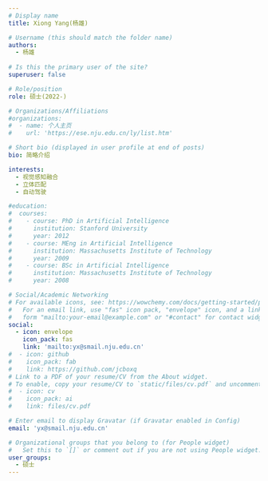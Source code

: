```yaml
---
# Display name
title: Xiong Yang(杨雄)

# Username (this should match the folder name)
authors:
  - 杨雄
  
# Is this the primary user of the site?
superuser: false

# Role/position
role: 硕士(2022-)

# Organizations/Affiliations
#organizations:
#  - name: 个人主页
#    url: 'https://ese.nju.edu.cn/ly/list.htm'

# Short bio (displayed in user profile at end of posts)
bio: 简略介绍

interests:
  - 视觉感知融合
  - 立体匹配
  - 自动驾驶

#education:
#  courses:
#    - course: PhD in Artificial Intelligence
#      institution: Stanford University
#      year: 2012
#    - course: MEng in Artificial Intelligence
#      institution: Massachusetts Institute of Technology
#      year: 2009
#    - course: BSc in Artificial Intelligence
#      institution: Massachusetts Institute of Technology
#      year: 2008

# Social/Academic Networking
# For available icons, see: https://wowchemy.com/docs/getting-started/page-builder/#icons
#   For an email link, use "fas" icon pack, "envelope" icon, and a link in the
#   form "mailto:your-email@example.com" or "#contact" for contact widget.
social:
  - icon: envelope
    icon_pack: fas
    link: 'mailto:yx@smail.nju.edu.cn'
#  - icon: github
#    icon_pack: fab
#    link: https://github.com/jcboxq
# Link to a PDF of your resume/CV from the About widget.
# To enable, copy your resume/CV to `static/files/cv.pdf` and uncomment the lines below.
#  - icon: cv
#    icon_pack: ai
#    link: files/cv.pdf

# Enter email to display Gravatar (if Gravatar enabled in Config)
email: 'yx@smail.nju.edu.cn'

# Organizational groups that you belong to (for People widget)
#   Set this to `[]` or comment out if you are not using People widget.
user_groups:
  - 硕士
---
```


